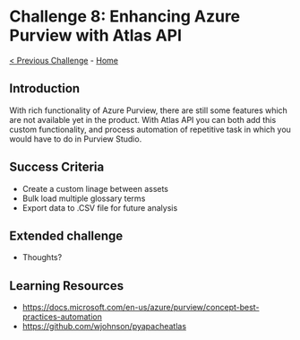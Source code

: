 # Challenge 8: Enhancing Azure Purview with Atlas API

[< Previous Challenge](./Challenge7.md) - [Home](../readme.md)

## Introduction

With rich functionality of Azure Purview, there are still some features which are not available yet in the product. With Atlas API you can both add this custom functionality, and process automation of repetitive task in which you would have to do in Purview Studio. 

## Success Criteria
- Create a custom linage between assets
- Bulk load multiple glossary terms 
- Export data to .CSV file for future analysis

## Extended challenge
- Thoughts?

## Learning Resources
- https://docs.microsoft.com/en-us/azure/purview/concept-best-practices-automation
- https://github.com/wjohnson/pyapacheatlas

